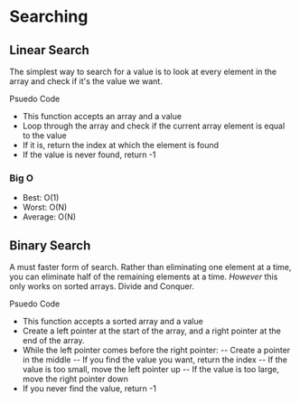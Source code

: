 # Searching

## Linear Search

The simplest way to search for a value is to look at every element in the array and check if it's the value we want.

Psuedo Code

-   This function accepts an array and a value
-   Loop through the array and check if the current array element is equal to the value
-   If it is, return the index at which the element is found
-   If the value is never found, return -1

### Big O

-   Best: O(1)
-   Worst: O(N)
-   Average: O(N)

## Binary Search

A must faster form of search. Rather than eliminating one element at a time, you can eliminate half of the remaining elements at a time. _However_ this only works on sorted arrays. Divide and Conquer.

Psuedo Code

-   This function accepts a sorted array and a value
-   Create a left pointer at the start of the array, and a right pointer at the end of the array.
-   While the left pointer comes before the right pointer:
    -- Create a pointer in the middle
    -- If you find the value you want, return the index
    -- If the value is too small, move the left pointer up
    -- If the value is too large, move the right pointer down
-   If you never find the value, return -1
